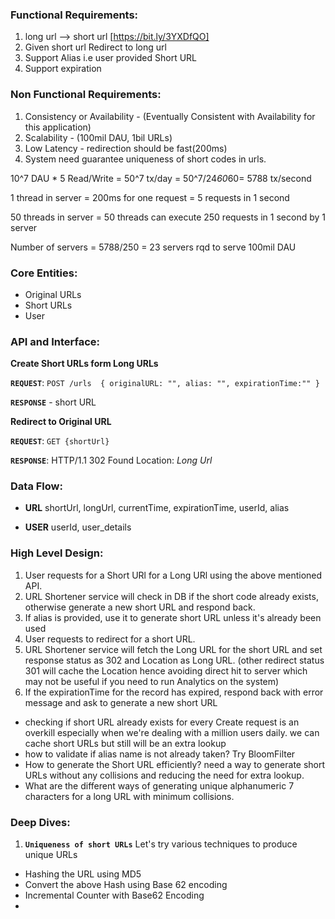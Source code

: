 

### Functional Requirements:

1. long url --> short url [https://bit.ly/3YXDfQO]
2. Given short url Redirect to long url
3. Support Alias i.e user provided Short URL
4. Support expiration

### Non Functional Requirements:

1. Consistency or Availability - (Eventually Consistent with Availability for this application)
2. Scalability - (100mil DAU, 1bil URLs)
3. Low Latency - redirection should be fast(200ms)
4. System need guarantee uniqueness of short codes in urls.

10^7 DAU * 5 Read/Write = 50^7 tx/day = 50^7/24*60*60= 5788 tx/second

1 thread in server = 200ms for one request = 5 requests in 1 second

50 threads in server = 50 threads can execute 250 requests in 1 second by 1 server

Number of servers = 5788/250 = 23 servers rqd to serve 100mil DAU


### Core Entities:

- Original URLs
- Short URLs
- User

### API and Interface:

**Create Short URLs form Long URLs**

**`REQUEST`**: 
`POST /urls 
{
    originalURL: "",
    alias: "",
    expirationTime:""
}`

**`RESPONSE`** - short URL

**Redirect to Original URL**

**`REQUEST`**: `GET {shortUrl}`

**`RESPONSE`**:
HTTP/1.1 302 Found 
Location: _Long Url_



### Data Flow:

- **URL**
  shortUrl,
  longUrl,
  currentTime,
  expirationTime,
  userId,
  alias

- **USER**
  userId,
  user_details 


### High Level Design:


1. User requests for a Short URl for a Long URl using the above mentioned API.
2. URL Shortener service will check in DB if the short code already exists, otherwise generate a new short URL and respond back.
3. If alias is provided, use it to generate short URL unless it's already been used
4. User requests to redirect for a short URL.
5. URL Shortener service will fetch the Long URL for the short URL and set response status as 302 and Location as Long URL.
   (other redirect status 301 will cache the Location hence avoiding direct hit to server which may not be useful if you need to run Analytics on the system)
6. If the expirationTime for the record has expired, respond back with error message and ask to generate a new short URL


* checking if short URL already exists for every Create request is an overkill especially when we're dealing with a million users daily.
  we can cache short URLs but still will be an extra lookup
* how to validate if alias name is not already taken? Try BloomFilter
* How to generate the Short URL efficiently? need a way to generate short URLs without any collisions and reducing the need for extra lookup.
* What are the different ways of generating unique alphanumeric 7 characters for a long URL with minimum collisions.

### Deep Dives: 

1. **`Uniqueness of short URLs`**
Let's try various techniques to produce unique URLs 
- Hashing the URL using MD5
- Convert the above Hash using Base 62 encoding
- Incremental Counter with Base62 Encoding
- 

